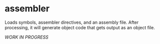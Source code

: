 # assembler
Loads symbols, assembler directives, and an assembly file.  After processing, it will generate object code that gets output as an object file.

*WORK IN PROGRESS*
